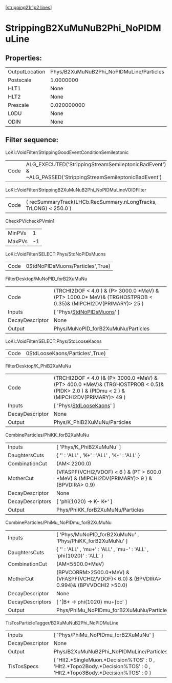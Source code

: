 [[stripping21r1p2 lines]](./stripping21r1p2-index)

# StrippingB2XuMuNuB2Phi_NoPIDMuLine

## Properties:

|                |                                          |
|----------------|------------------------------------------|
| OutputLocation | Phys/B2XuMuNuB2Phi_NoPIDMuLine/Particles |
| Postscale      | 1.0000000                                |
| HLT1           | None                                     |
| HLT2           | None                                     |
| Prescale       | 0.020000000                              |
| L0DU           | None                                     |
| ODIN           | None                                     |

## Filter sequence:

LoKi::VoidFilter/StrippingGoodEventConditionSemileptonic

|      |                                                                                                          |
|------|----------------------------------------------------------------------------------------------------------|
| Code | ALG_EXECUTED('StrippingStreamSemileptonicBadEvent') & ~ALG_PASSED('StrippingStreamSemileptonicBadEvent') |

LoKi::VoidFilter/StrippingB2XuMuNuB2Phi_NoPIDMuLineVOIDFilter

|      |                                                                   |
|------|-------------------------------------------------------------------|
| Code | ( recSummaryTrack(LHCb.RecSummary.nLongTracks, TrLONG) \< 250.0 ) |

CheckPV/checkPVmin1

|        |     |
|--------|-----|
| MinPVs | 1   |
| MaxPVs | -1  |

LoKi::VoidFilter/SELECT:Phys/StdNoPIDsMuons

|      |                                  |
|------|----------------------------------|
| Code | 0StdNoPIDsMuons/Particles',True) |

FilterDesktop/MuNoPID_forB2XuMuNu

|                 |                                                                                                                   |
|-----------------|-------------------------------------------------------------------------------------------------------------------|
| Code            | (TRCHI2DOF \< 4.0 ) & (P\> 3000.0 \*MeV) & (PT\> 1000.0\* MeV)& (TRGHOSTPROB \< 0.35)& (MIPCHI2DV(PRIMARY)\> 25 ) |
| Inputs          | [ 'Phys/[StdNoPIDsMuons](./stripping21r1p2-commonparticles-stdnopidsmuons)' ]                                   |
| DecayDescriptor | None                                                                                                              |
| Output          | Phys/MuNoPID_forB2XuMuNu/Particles                                                                                |

LoKi::VoidFilter/SELECT:Phys/StdLooseKaons

|      |                                 |
|------|---------------------------------|
| Code | 0StdLooseKaons/Particles',True) |

FilterDesktop/K_PhiB2XuMuNu

|                 |                                                                                                                                                |
|-----------------|------------------------------------------------------------------------------------------------------------------------------------------------|
| Code            | (TRCHI2DOF \< 4.0 )& (P\> 3000.0 \*MeV) & (PT\> 400.0 \*MeV)& (TRGHOSTPROB \< 0.5)& (PIDK\> 2.0 ) & (PIDmu \< 2 ) & (MIPCHI2DV(PRIMARY)\> 49 ) |
| Inputs          | [ 'Phys/[StdLooseKaons](./stripping21r1p2-commonparticles-stdloosekaons)' ]                                                                  |
| DecayDescriptor | None                                                                                                                                           |
| Output          | Phys/K_PhiB2XuMuNu/Particles                                                                                                                   |

CombineParticles/PhiKK_forB2XuMuNu

|                  |                                                                                                |
|------------------|------------------------------------------------------------------------------------------------|
| Inputs           | [ 'Phys/K_PhiB2XuMuNu' ]                                                                     |
| DaughtersCuts    | { '' : 'ALL' , 'K+' : 'ALL' , 'K-' : 'ALL' }                                                   |
| CombinationCut   | (AM\< 2200.0)                                                                                  |
| MotherCut        | (VFASPF(VCHI2/VDOF) \< 6 ) & (PT \> 600.0 \*MeV) & (MIPCHI2DV(PRIMARY)\> 9 ) & (BPVDIRA\> 0.9) |
| DecayDescriptor  | None                                                                                           |
| DecayDescriptors | [ 'phi(1020) -\> K- K+' ]                                                                    |
| Output           | Phys/PhiKK_forB2XuMuNu/Particles                                                               |

CombineParticles/PhiMu_NoPIDmu_forB2XuMuNu

|                  |                                                                                              |
|------------------|----------------------------------------------------------------------------------------------|
| Inputs           | [ 'Phys/MuNoPID_forB2XuMuNu' , 'Phys/PhiKK_forB2XuMuNu' ]                                  |
| DaughtersCuts    | { '' : 'ALL' , 'mu+' : 'ALL' , 'mu-' : 'ALL' , 'phi(1020)' : 'ALL' }                         |
| CombinationCut   | (AM\<5500.0\*MeV)                                                                            |
| MotherCut        | (BPVCORRM\>2500.0\*MeV) & (VFASPF(VCHI2/VDOF)\< 6.0) & (BPVDIRA\> 0.994)& (BPVVDCHI2 \>50.0) |
| DecayDescriptor  | None                                                                                         |
| DecayDescriptors | [ '[B+ -\> phi(1020) mu+]cc' ]                                                           |
| Output           | Phys/PhiMu_NoPIDmu_forB2XuMuNu/Particles                                                     |

TisTosParticleTagger/B2XuMuNuB2Phi_NoPIDMuLine

|                 |                                                                                                                            |
|-----------------|----------------------------------------------------------------------------------------------------------------------------|
| Inputs          | [ 'Phys/PhiMu_NoPIDmu_forB2XuMuNu' ]                                                                                     |
| DecayDescriptor | None                                                                                                                       |
| Output          | Phys/B2XuMuNuB2Phi_NoPIDMuLine/Particles                                                                                   |
| TisTosSpecs     | { 'Hlt2.\*SingleMuon.\*Decision%TOS' : 0 , 'Hlt2.\*Topo2Body.\*Decision%TOS' : 0 , 'Hlt2.\*Topo3Body.\*Decision%TOS' : 0 } |
